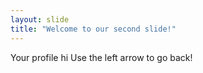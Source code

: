 ```yaml
---
layout: slide
title: "Welcome to our second slide!"
---
```

Your profile hi
Use the left arrow to go back!
